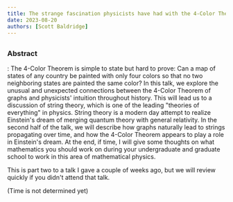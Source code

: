 ```yaml
---
title: The strange fascination physicists have had with the 4-Color Theorem and why their fascination may be justified (Part 2)
date: 2023-08-20
authors: [Scott Baldridge]
---
```


## 

### Abstract

: The 4-Color Theorem is simple to state but hard to prove: Can a map of states of any country be painted with only four colors so that no two neighboring states are painted the same color? In this talk, we explore the unusual and unexpected connections between the 4-Color Theorem of graphs and physicists' intuition throughout history. This will lead us to a discussion of string theory, which is one of the leading "theories of everything" in physics. String theory is a modern day attempt to realize Einstein's dream of merging quantum theory with general relativity. In the second half of the talk, we will describe how graphs naturally lead to strings propagating over time, and how the 4-Color Theorem appears to play a role in Einstein's dream.
At the end, if time, I will give some thoughts on what mathematics you should work on during your undergraduate and graduate school to work in this area of mathematical physics.

This is part two to a talk I gave a couple of weeks ago, but we will review quickly if you didn't attend that talk. 

  
(Time is not determined yet)

 



